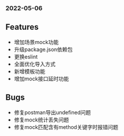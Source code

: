### 2022-05-06

## Features
* 增加场景mock功能
* 升级package.json依赖包
* 更换eslint
* 全面优化导入方式
* 新增模板功能
* 增加mock接口延时功能

## Bugs
* 修复postman导出undefined问题
* 修复mock统计丢失问题
* 修复mock匹配含有method关键字时报错问题
